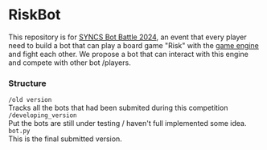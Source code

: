 # RiskBot
This repository is for [SYNCS Bot Battle 2024](https://syncs.org.au/competition), an event that every player need to build a bot that can play a board game "Risk" with the [game engine](https://github.com/syncs-usyd/risk-game-engine) and fight each other. We propose a bot that can interact with this engine and compete with other bot /players.  
### Structure
``` /old version ```  
Tracks all the bots that had been submited during this competition  
``` /developing_version ```  
Put the bots are still under testing / haven't full implemented some idea.  
``` bot.py ```  
This is the final submitted version.
